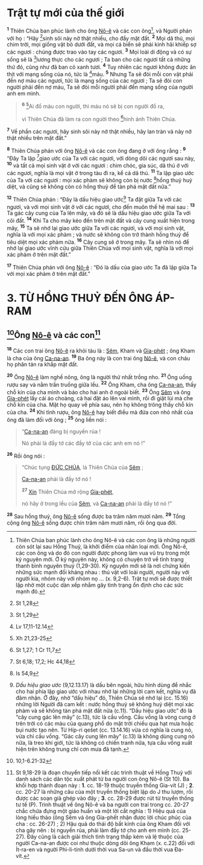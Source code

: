 # Trật tự mới của thế giới

<sup><b>1</b></sup> Thiên Chúa ban phúc lành cho ông [Nô-ê]() và các con ông[^1-fcd7eb10-62b6-4b5c-a746-04de80ac4e6c], và Người phán với họ : “Hãy [^1@-fcd7eb10-62b6-4b5c-a746-04de80ac4e6c]sinh sôi nảy nở thật nhiều, cho đầy mặt đất. <sup><b>2</b></sup> Mọi dã thú, mọi chim trời, mọi giống vật bò dưới đất, và mọi cá biển sẽ phải kinh hãi khiếp sợ các ngươi : chúng được trao vào tay các ngươi. <sup><b>3</b></sup> Mọi loài di động và có sự sống sẽ là [^2@-fcd7eb10-62b6-4b5c-a746-04de80ac4e6c]lương thực cho các ngươi ; Ta ban cho các ngươi tất cả những thứ đó, cũng như đã ban cỏ xanh tươi. <sup><b>4</b></sup> Tuy nhiên các ngươi không được ăn thịt với mạng sống của nó, tức là [^3@-fcd7eb10-62b6-4b5c-a746-04de80ac4e6c]máu. <sup><b>5</b></sup> Nhưng Ta sẽ đòi mỗi con vật phải đền nợ máu các ngươi, tức là mạng sống của các ngươi ; Ta sẽ đòi con người phải đền nợ máu, Ta sẽ đòi mỗi người phải đền mạng sống của người anh em mình.

> <sup><b>6</b></sup> [^4@-fcd7eb10-62b6-4b5c-a746-04de80ac4e6c]Ai đổ máu con người, thì máu nó sẽ bị con người đổ ra,
>
> vì Thiên Chúa đã làm ra con người theo [^5@-fcd7eb10-62b6-4b5c-a746-04de80ac4e6c]hình ảnh Thiên Chúa.

<sup><b>7</b></sup> Về phần các ngươi, hãy sinh sôi nảy nở thật nhiều, hãy lan tràn và nảy nở thật nhiều trên mặt đất.”

<sup><b>8</b></sup> Thiên Chúa phán với ông [Nô-ê]() và các con ông đang ở với ông rằng : <sup><b>9</b></sup> “Đây Ta lập [^6@-fcd7eb10-62b6-4b5c-a746-04de80ac4e6c]giao ước của Ta với các ngươi, với dòng dõi các ngươi sau này, <sup><b>10</b></sup> và tất cả mọi sinh vật ở với các ngươi : chim chóc, gia súc, dã thú ở với các ngươi, nghĩa là mọi vật ở trong tàu đi ra, kể cả dã thú. <sup><b>11</b></sup> Ta lập giao ước của Ta với các ngươi : mọi xác phàm sẽ không còn bị nước [^7@-fcd7eb10-62b6-4b5c-a746-04de80ac4e6c]hồng thuỷ huỷ diệt, và cũng sẽ không còn có hồng thuỷ để tàn phá mặt đất nữa.”

<sup><b>12</b></sup> Thiên Chúa phán : “Đây là dấu hiệu giao ước[^2-fcd7eb10-62b6-4b5c-a746-04de80ac4e6c] Ta đặt giữa Ta với các ngươi, và với mọi sinh vật ở với các ngươi, cho đến muôn thế hệ mai sau : <sup><b>13</b></sup> Ta gác cây cung của Ta lên mây, và đó sẽ là dấu hiệu giao ước giữa Ta với cõi đất. <sup><b>14</b></sup> Khi Ta cho mây kéo đến trên mặt đất và cây cung xuất hiện trong mây, <sup><b>15</b></sup> Ta sẽ nhớ lại giao ước giữa Ta với các ngươi, và với mọi sinh vật, nghĩa là với mọi xác phàm ; và nước sẽ không còn trở thành hồng thuỷ để tiêu diệt mọi xác phàm nữa. <sup><b>16</b></sup> Cây cung sẽ ở trong mây. Ta sẽ nhìn nó để nhớ lại giao ước vĩnh cửu giữa Thiên Chúa với mọi sinh vật, nghĩa là với mọi xác phàm ở trên mặt đất.”

<sup><b>17</b></sup> Thiên Chúa phán với ông [Nô-ê]() : “Đó là dấu của giao ước Ta đã lập giữa Ta với mọi xác phàm ở trên mặt đất.”

# 3. TỪ HỒNG THUỶ ĐẾN ÔNG ÁP-RAM

## [^8@-fcd7eb10-62b6-4b5c-a746-04de80ac4e6c]Ông [Nô-ê]() và các con[^3-fcd7eb10-62b6-4b5c-a746-04de80ac4e6c]

<sup><b>18</b></sup> Các con trai ông [Nô-ê]() ra khỏi tàu là : [Sêm](), Kham và [Gia-phét]() ; ông Kham là cha của ông [Ca-na-an](). <sup><b>19</b></sup> Ba ông này là con trai ông [Nô-ê](), và con cháu họ phân tán ra khắp mặt đất.

<sup><b>20</b></sup> Ông [Nô-ê]() làm nghề nông, ông là người thứ nhất trồng nho. <sup><b>21</b></sup> Ông uống rượu say và nằm trần truồng giữa lều. <sup><b>22</b></sup> Ông Kham, cha ông [Ca-na-an](), thấy chỗ kín của cha mình và báo cho hai anh ở ngoài biết. <sup><b>23</b></sup> Ông [Sêm]() và ông [Gia-phét]() lấy cái áo choàng, cả hai đặt áo lên vai mình, rồi đi giật lùi mà che chỗ kín của cha. Mặt họ quay về phía sau, nên họ không trông thấy chỗ kín của cha. <sup><b>24</b></sup> Khi tỉnh rượu, ông [Nô-ê]() hay biết điều mà đứa con nhỏ nhất của ông đã làm đối với ông ; <sup><b>25</b></sup> ông liền nói :

> “[Ca-na-an]() đáng bị nguyền rủa !
>
> Nó phải là đầy tớ các đầy tớ của các anh em nó !”

<sup><b>26</b></sup> Rồi ông nói :

> “Chúc tụng [ĐỨC CHÚA](), là Thiên Chúa của [Sêm]() ;
>
> [Ca-na-an]() phải là đầy tớ nó !
>
> <sup><b>27</b></sup> [Xin]() Thiên Chúa mở rộng [Gia-phét](),
>
> nó hãy ở trong lều của [Sêm](), và [Ca-na-an]() phải là đầy tớ nó !”

<sup><b>28</b></sup> Sau hồng thuỷ, ông [Nô-ê]() sống được ba trăm năm mươi năm. <sup><b>29</b></sup> Tổng cộng ông [Nô-ê]() sống được chín trăm năm mươi năm, rồi ông qua đời.

[^1-fcd7eb10-62b6-4b5c-a746-04de80ac4e6c]: Thiên Chúa ban phúc lành cho ông Nô-ê và các con ông là những người còn sót lại sau Hồng Thuỷ, là khởi điểm của nhân loại mới. Ông Nô-ê, các con ông và do đó con người được phong làm vua vũ trụ trong một kỷ nguyên mới. Ở kỷ nguyên này, không có chuyện trở về tình trạng thanh bình nguyên thuỷ (1,29-30). Kỷ nguyên mới sẽ là nơi chứng kiến những sức mạnh đối kháng nhau : thú vật với loài người, người này với người kia, nhóm này với nhóm nọ ... (x. 9,2-6). Trật tự mới sẽ được thiết lập nhờ một cuộc dàn xếp nhằm gây tình trạng ổn định cho các sức mạnh đó.

[^2-fcd7eb10-62b6-4b5c-a746-04de80ac4e6c]: _Dấu hiệu giao ước_ (9,12.13.17) là dấu bên ngoài, hữu hình dùng để nhắc cho hai phía lập giao ước với nhau nhớ lại những lời cam kết, nghĩa vụ đã đảm nhận. Ở đây, nhờ “dấu hiệu” đó, Thiên Chúa sẽ nhớ lại (cc. 15.16) những lời Người đã cam kết : nước hồng thuỷ sẽ không huỷ diệt mọi xác phàm và sẽ không tàn phá mặt đất nữa (c.11). “Dấu hiệu giao ước” đó là “cây cung gác lên mây” (c.13), tức là cầu vồng. Cầu vồng là vòng cung ở trên trời có các màu của quang phổ do mặt trời chiếu qua hạt mưa hoặc bụi nước tạo nên. Từ Híp-ri qešet (cc. 13.14.16) vừa có nghĩa là cung nỏ, vừa chỉ cầu vồng. “Gác cây cung lên mây” (c.13) là không dùng cung nỏ nữa, là treo khí giới, tức là không có chiến tranh nữa, tựa cầu vồng xuất hiện trên không trung chỉ cơn mưa đã tạnh.

[^3-fcd7eb10-62b6-4b5c-a746-04de80ac4e6c]: St 9,18-29 là đoạn chuyển tiếp nối kết các trình thuật về Hồng Thuỷ với danh sách các dân tộc xuất phát từ ba người con ông Nô-ê (St 10). Ba khối hợp thành đoạn này : **1**. cc. 18-19 thuộc truyền thống Gia-vít (J) ; **2**. cc. 20-27 là những câu của một truyền thống biệt lập do J thu lượm, rồi được các soạn giả ghép vào đây ; **3**. cc. 28-29 được rút từ truyền thống tư tế (P). Trình thuật về ông Nô-ê và ba người con trai trong cc. 20-27 chắc chứa đựng một giáo huấn và một lời cắt nghĩa : 1) Hiệu quả của lòng hiếu thảo (ông Sêm và ông Gia-phết nhận được lời chúc phúc của cha : cc. 26-27) ; 2) Hậu quả do thái độ bất kính của ông Kham đối với cha gây nên : bị nguyền rủa, phải làm đầy tớ cho anh em mình (cc. 25-27). Đây cũng là cách giải thích tình trạng thấp kém và lệ thuộc của người Ca-na-an được coi như thuộc dòng dõi ông Kham (x. c.22) đối với Ít-ra-en và người Phi-li-tinh dưới thời vua Sa-un và đầu thời vua Đa-vít.

[^1@-fcd7eb10-62b6-4b5c-a746-04de80ac4e6c]: St 1,28

[^2@-fcd7eb10-62b6-4b5c-a746-04de80ac4e6c]: St 1,29

[^3@-fcd7eb10-62b6-4b5c-a746-04de80ac4e6c]: Lv 17,11-12.14

[^4@-fcd7eb10-62b6-4b5c-a746-04de80ac4e6c]: Xh 21,23-25

[^5@-fcd7eb10-62b6-4b5c-a746-04de80ac4e6c]: St 1,27; 1 Cr 11,7

[^6@-fcd7eb10-62b6-4b5c-a746-04de80ac4e6c]: St 6,18; 17,2; Hc 44,18

[^7@-fcd7eb10-62b6-4b5c-a746-04de80ac4e6c]: Is 54,9

[^8@-fcd7eb10-62b6-4b5c-a746-04de80ac4e6c]: 10,1-6.21-32
